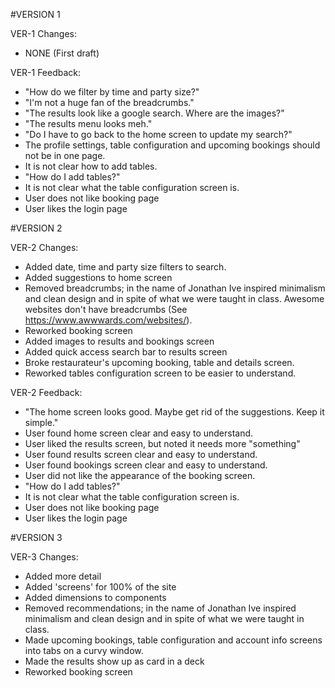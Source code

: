 
#VERSION 1

VER-1 Changes:

- NONE (First draft)

VER-1 Feedback:

- "How do we filter by time and party size?"
- "I'm not a huge fan of the breadcrumbs."
- "The results look like a google search. Where are the images?"
- "The results menu looks meh."
- "Do I have to go back to the home screen to update my search?"
- The profile settings, table configuration and upcoming bookings should not be in one page.
- It is not clear how to add tables.
- "How do I add tables?"
- It is not clear what the table configuration screen is.
- User does not like booking page
- User likes the login page

#VERSION 2

VER-2 Changes:

- Added date, time and party size filters to search.
- Added suggestions to home screen
- Removed breadcrumbs; in the name of Jonathan Ive inspired minimalism and clean design and in spite of what we were
  taught in class. Awesome websites don't have breadcrumbs (See https://www.awwwards.com/websites/).
- Reworked booking screen
- Added images to results and bookings screen
- Added quick access search bar to results screen
- Broke restaurateur's upcoming booking, table and details screen.
- Reworked tables configuration screen to be easier to understand.

VER-2 Feedback:

- "The home screen looks good. Maybe get rid of the suggestions. Keep it simple."
- User found home screen clear and easy to understand.
- User liked the results screen, but noted it needs more "something"
- User found results screen clear and easy to understand. 
- User found bookings screen clear and easy to understand.
- User did not like the appearance of the booking screen.
- "How do I add tables?"
- It is not clear what the table configuration screen is.
- User does not like booking page
- User likes the login page

#VERSION 3

VER-3 Changes:

- Added more detail
- Added 'screens' for 100% of the site
- Added dimensions to components
- Removed recommendations; in the name of Jonathan Ive inspired minimalism and clean design and in spite of what we were
  taught in class.
- Made upcoming bookings, table configuration and account info screens into tabs on a curvy window.
- Made the results show up as card in a deck
- Reworked booking screen
